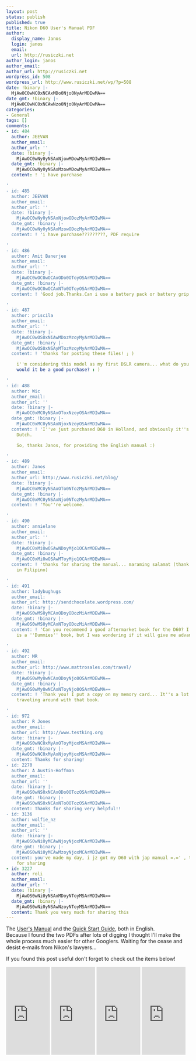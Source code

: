 ```yaml
---
layout: post
status: publish
published: true
title: Nikon D60 User's Manual PDF
author:
  display_name: Janos
  login: janos
  email: 
  url: http://rusiczki.net
author_login: janos
author_email: 
author_url: http://rusiczki.net
wordpress_id: 508
wordpress_url: http://www.rusiczki.net/wp/?p=508
date: !binary |-
  MjAwOC0wNC0xNCAxMDo0Njo0NyArMDIwMA==
date_gmt: !binary |-
  MjAwOC0wNC0xNCAwNzo0Njo0NyArMDIwMA==
categories:
- General
tags: []
comments:
- id: 484
  author: JEEVAN
  author_email: 
  author_url: ''
  date: !binary |-
    MjAwOC0wNy0yNSAxNjowMDowMyArMDIwMA==
  date_gmt: !binary |-
    MjAwOC0wNy0yNSAxMzowMDowMyArMDIwMA==
  content: ! 'i have purchase

'
- id: 485
  author: JEEVAN
  author_email: 
  author_url: ''
  date: !binary |-
    MjAwOC0wNy0yNSAxNjowODozMyArMDIwMA==
  date_gmt: !binary |-
    MjAwOC0wNy0yNSAxMzowODozMyArMDIwMA==
  content: ! 'i have purchase?????????, PDF require

'
- id: 486
  author: Amit Banerjee
  author_email: 
  author_url: ''
  date: !binary |-
    MjAwOC0wOC0wOCAxODo0OToyOSArMDIwMA==
  date_gmt: !binary |-
    MjAwOC0wOC0wOCAxNTo0OToyOSArMDIwMA==
  content: ! 'Good job.Thanks.Can i use a battery pack or battery grip with D60?

'
- id: 487
  author: priscila
  author_email: 
  author_url: ''
  date: !binary |-
    MjAwOC0wOS0xNiAwMDozMzoyMyArMDIwMA==
  date_gmt: !binary |-
    MjAwOC0wOS0xNSAyMTozMzoyMyArMDIwMA==
  content: ! 'thanks for posting these files! ; )

    i''m considering this model as my first DSLR camera... what do you think of it?
    would it be a good purchase? : )

'
- id: 488
  author: Wic
  author_email: 
  author_url: ''
  date: !binary |-
    MjAwOC0xMC0yNSAxOToxNzoyOSArMDIwMA==
  date_gmt: !binary |-
    MjAwOC0xMC0yNSAxNjoxNzoyOSArMDIwMA==
  content: ! 'I''ve just purchased D60 in Holland, and obviously it''s written in
    Dutch.

    So, thanks Janos, for providing the English manual :)

'
- id: 489
  author: Janos
  author_email: 
  author_url: http://www.rusiczki.net/blog/
  date: !binary |-
    MjAwOC0xMC0yNSAxOTo0NTozMyArMDIwMA==
  date_gmt: !binary |-
    MjAwOC0xMC0yNSAxNjo0NTozMyArMDIwMA==
  content: ! 'You''re welcome.

'
- id: 490
  author: annielane
  author_email: 
  author_url: ''
  date: !binary |-
    MjAwOC0xMi0wOSAwNDoyMjo1OCArMDEwMA==
  date_gmt: !binary |-
    MjAwOC0xMi0wOSAwMToyMjo1OCArMDEwMA==
  content: ! 'thanks for sharing the manual... maraming salamat (thank you very much
    in Filipino)

'
- id: 491
  author: ladybughugs
  author_email: 
  author_url: http://sendchocolate.wordpress.com/
  date: !binary |-
    MjAwOS0wMS0yMCAxODoyODozMiArMDEwMA==
  date_gmt: !binary |-
    MjAwOS0wMS0yMCAxNToyODozMiArMDEwMA==
  content: ! 'Can you recommend a good aftermarket book for the D60? I know there
    is a ''Dummies'' book, but I was wondering if it will give me advanced techniques.

'
- id: 492
  author: MR
  author_email: 
  author_url: http://www.mattrosales.com/travel/
  date: !binary |-
    MjAwOS0wMy0wNCAxODoyNjo0OSArMDEwMA==
  date_gmt: !binary |-
    MjAwOS0wMy0wNCAxNToyNjo0OSArMDEwMA==
  content: ! 'Thank you! I put a copy on my memory card... It''s a lot better than
    traveling around with that book.

'
- id: 972
  author: R Jones
  author_email: 
  author_url: http://www.testking.org
  date: !binary |-
    MjAwOS0wNC0xMyAxOToyMjoxMSArMDIwMA==
  date_gmt: !binary |-
    MjAwOS0wNC0xMyAxNjoyMjoxMSArMDIwMA==
  content: Thanks for sharing!
- id: 2270
  author: A Austin-Hoffman
  author_email: 
  author_url: ''
  date: !binary |-
    MjAwOS0wNS0xNCAxODo0OTozOSArMDIwMA==
  date_gmt: !binary |-
    MjAwOS0wNS0xNCAxNTo0OTozOSArMDIwMA==
  content: Thanks for sharing very helpful!!
- id: 3136
  author: wolfie_nz
  author_email: 
  author_url: ''
  date: !binary |-
    MjAwOS0wNi0yMCAwNjoyNjoxMCArMDIwMA==
  date_gmt: !binary |-
    MjAwOS0wNi0yMCAwMzoyNjoxMCArMDIwMA==
  content: you've made my day, i jz got my D60 with jap manual =.=' , thanks a million
    for sharing
- id: 3227
  author: roli
  author_email: 
  author_url: ''
  date: !binary |-
    MjAwOS0wNi0yNSAxMDoyNToyMSArMDIwMA==
  date_gmt: !binary |-
    MjAwOS0wNi0yNSAwNzoyNToyMSArMDIwMA==
  content: Thank you very much for sharing this
---
```

<p>The <a href="http://www.rusiczki.net/blog/blogstuff/D60_en.pdf">User's Manual</a> and the <a href="http://www.rusiczki.net/blog/blogstuff/D60QSG_en.pdf">Quick Start Guide</a>, both in English.<br />
Because I found the two PDFs after lots of digging I thought I'll make the whole process much easier for other Googlers. Waiting for the cease and desist e-mails from Nikon's lawyers...</p>
<p>If you found this post useful don't forget to check out the items below!</p>
<p><iframe src="http://rcm-uk.amazon.co.uk/e/cm?t=kits-21&o=2&p=8&l=as1&asins=B00131Z1GS&fc1=000000&IS2=1&lt1=_blank&m=amazon&lc1=FF0000&bc1=FFFFFF&bg1=FFFFFF&f=ifr" style="width:120px;height:240px;" scrolling="no" marginwidth="0" marginheight="0" frameborder="0"></iframe> <iframe src="http://rcm-uk.amazon.co.uk/e/cm?t=kits-21&o=2&p=8&l=as1&asins=0470383127&fc1=000000&IS2=1&lt1=_blank&m=amazon&lc1=FF0000&bc1=FFFFFF&bg1=FFFFFF&f=ifr" style="width:120px;height:240px;" scrolling="no" marginwidth="0" marginheight="0" frameborder="0"></iframe> <iframe src="http://rcm-uk.amazon.co.uk/e/cm?t=kits-21&o=2&p=8&l=as1&asins=0470385383&fc1=000000&IS2=1&lt1=_blank&m=amazon&lc1=FF0000&bc1=FFFFFF&bg1=FFFFFF&f=ifr" style="width:120px;height:240px;" scrolling="no" marginwidth="0" marginheight="0" frameborder="0"></iframe> <iframe src="http://rcm-uk.amazon.co.uk/e/cm?t=kits-21&o=2&p=8&l=as1&asins=160059414X&fc1=000000&IS2=1&lt1=_blank&m=amazon&lc1=FF0000&bc1=FFFFFF&bg1=FFFFFF&f=ifr" style="width:120px;height:240px;" scrolling="no" marginwidth="0" marginheight="0" frameborder="0"></iframe></p>
